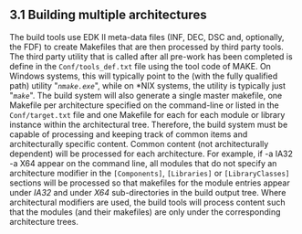 <!--- @file
  3.1 Building multiple architectures

  Copyright (c) 2006-2017, Intel Corporation. All rights reserved.<BR>

  Redistribution and use in source (original document form) and 'compiled'
  forms (converted to PDF, epub, HTML and other formats) with or without
  modification, are permitted provided that the following conditions are met:

  1) Redistributions of source code (original document form) must retain the
     above copyright notice, this list of conditions and the following
     disclaimer as the first lines of this file unmodified.

  2) Redistributions in compiled form (transformed to other DTDs, converted to
     PDF, epub, HTML and other formats) must reproduce the above copyright
     notice, this list of conditions and the following disclaimer in the
     documentation and/or other materials provided with the distribution.

  THIS DOCUMENTATION IS PROVIDED BY TIANOCORE PROJECT "AS IS" AND ANY EXPRESS OR
  IMPLIED WARRANTIES, INCLUDING, BUT NOT LIMITED TO, THE IMPLIED WARRANTIES OF
  MERCHANTABILITY AND FITNESS FOR A PARTICULAR PURPOSE ARE DISCLAIMED. IN NO
  EVENT SHALL TIANOCORE PROJECT  BE LIABLE FOR ANY DIRECT, INDIRECT, INCIDENTAL,
  SPECIAL, EXEMPLARY, OR CONSEQUENTIAL DAMAGES (INCLUDING, BUT NOT LIMITED TO,
  PROCUREMENT OF SUBSTITUTE GOODS OR SERVICES; LOSS OF USE, DATA, OR PROFITS;
  OR BUSINESS INTERRUPTION) HOWEVER CAUSED AND ON ANY THEORY OF LIABILITY,
  WHETHER IN CONTRACT, STRICT LIABILITY, OR TORT (INCLUDING NEGLIGENCE OR
  OTHERWISE) ARISING IN ANY WAY OUT OF THE USE OF THIS DOCUMENTATION, EVEN IF
  ADVISED OF THE POSSIBILITY OF SUCH DAMAGE.

-->

## 3.1 Building multiple architectures

The build tools use EDK II meta-data files (INF, DEC, DSC and, optionally, the
FDF) to create Makefiles that are then processed by third party tools. The
third party utility that is called after all pre-work has been completed is
define in the `Conf/tools_def.txt` file using the tool code of MAKE. On Windows
systems, this will typically point to the (with the fully qualified path)
utility "_`nmake.exe`_", while on *NIX systems, the utility is typically just
"_`make`_". The build system will also generate a single master makefile, one
Makefile per architecture specified on the command-line or listed in the
`Conf/target.txt` file and one Makefile for each for each module or library
instance within the architectural tree. Therefore, the build system must be
capable of processing and keeping track of common items and architecturally
specific content. Common content (not architecturally dependent) will be
processed for each architecture. For example, if -a IA32 -a X64 appear on the
command line, all modules that do not specify an architecture modifier in the
`[Components]`, `[Libraries]` or `[LibraryClasses]` sections will be processed
so that makefiles for the module entries appear under _IA32_ and under _X64_
sub-directories in the build output tree. Where architectural modifiers are
used, the build tools will process content such that the modules (and their
makefiles) are only under the corresponding architecture trees.
